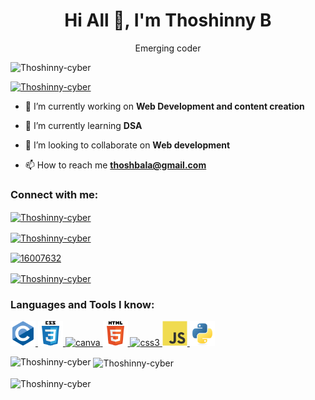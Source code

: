 <h1 align="center">Hi All 👋, I'm Thoshinny B</h1>
<p align="center">Emerging coder</p>

<p align="left"> <img src="https://komarev.com/ghpvc/?username=Thoshinny-cyber&label=Profile%20views&color=0e75b6&style=flat" alt="Thoshinny-cyber" /> </p>

<p align="left"> <p align="left"> <a href="https://github.com/ryo-ma/github-profile-trophy"><img src="https://github-profile-trophy.vercel.app/?username=Thoshinny-cyber" alt="Thoshinny-cyber" /></a> </p>
</a> </p>

<!--<p align="left"> <a href="https://twitter.com/Thoshinny-cyberS" target="blank"><img src="https://img.shields.io/twitter/follow/Thoshinny-cyberS?logo=twitter&style=for-the-badge" alt="Thoshinny-cyberS" /></a> </p>-->

- 🔭 I’m currently working on **Web Development and content creation**

- 🌱 I’m currently learning **DSA**

- 👯 I’m looking to collaborate on **Web development**

- 📫 How to reach me **thoshbala@gmail.com**



<h3 align="left">Connect with me:</h3>
<p align="left">
<a href="https://twitter.com/thoshinny" target="blank"><img align="center" src="https://raw.githubusercontent.com/rahuldkjain/github-profile-readme-generator/master/src/images/icons/Social/twitter.svg" alt="Thoshinny-cyber" height="30" width="40" /></a>
  
<a href="https://www.linkedin.com/in/thoshinny-b-6a278b1ab/" target="blank"><img align="center" src="https://raw.githubusercontent.com/rahuldkjain/github-profile-readme-generator/master/src/images/icons/Social/linked-in-alt.svg" alt="Thoshinny-cyber" height="30" width="40" /></a>
  
<a href="https://stackoverflow.com/users/16461094/thoshinny-b" target="blank"><img align="center" src="https://raw.githubusercontent.com/rahuldkjain/github-profile-readme-generator/master/src/images/icons/Social/stack-overflow.svg" alt="16007632" height="30" width="40" /></a>
  
<a href="https://www.hackerrank.com/Thoshinny" target="blank"><img align="center" src="https://raw.githubusercontent.com/rahuldkjain/github-profile-readme-generator/master/src/images/icons/Social/hackerrank.svg" alt="Thoshinny-cyber" height="30" width="40" /></a>
</p>

<h3 align="left">Languages and Tools I know:</h3>
<p align="left"> <a href="https://www.cprogramming.com/" target="_blank"> <img src="https://raw.githubusercontent.com/devicons/devicon/master/icons/c/c-original.svg" alt="c" width="40" height="40"/> </a> 
  <a href="https://www.w3schools.com/css/" target="_blank"> <img src="https://raw.githubusercontent.com/devicons/devicon/master/icons/css3/css3-original-wordmark.svg" alt="css3" width="40" height="40"/> </a> 
 <a href="https://www.canva.com/" target="_blank"> <img src="https://www.vhv.rs/dpng/d/209-2091166_graphic-design-software-canva-icon-hd-png-download.png" alt="canva" width="40" height="40"/> </a> 
  <a href="https://www.w3.org/html/" target="_blank"> <img src="https://raw.githubusercontent.com/devicons/devicon/master/icons/html5/html5-original-wordmark.svg" alt="html5" width="40" height="40"/> </a> 
  <a href="https://www.w3schools.com/css/" target="_blank"> <img src="https://trufflesuite.com/assets/logo.png" alt="css3" width="40" height="40"/> </a> 
  <!-- <a href="https://www.java.com" target="_blank"> <img src="https://raw.githubusercontent.com/devicons/devicon/master/icons/java/java-original.svg" alt="java" width="40" height="40"/> </a> <a href="https://developer.mozilla.org/en-US/docs/Web/JavaScript" target="_blank"> <img src="https://raw.githubusercontent.com/devicons/devicon/master/icons/javascript/javascript-original.svg" alt="javascript" width="40" height="40"/> </a> <a href="https://materializecss.com/" target="_blank"> <img src="https://raw.githubusercontent.com/prplx/svg-logos/5585531d45d294869c4eaab4d7cf2e9c167710a9/svg/materialize.svg" alt="materialize" width="40" height="40"/> </a> -->
  <a href="https://developer.mozilla.org/en-US/docs/Web/JavaScript" target="_blank"> <img src="https://raw.githubusercontent.com/devicons/devicon/master/icons/javascript/javascript-original.svg" alt="javascript" width="40" height="40"/> </a>
  <a href="https://www.python.org" target="_blank"> <img src="https://raw.githubusercontent.com/devicons/devicon/master/icons/python/python-original.svg" alt="python" width="40" height="40"/> </a> <!--<a href="https://reactjs.org/" target="_blank"> <img src="https://raw.githubusercontent.com/devicons/devicon/master/icons/react/react-original-wordmark.svg" alt="react" width="40" height="40"/> </a> <a href="https://sass-lang.com" target="_blank"> <img src="https://raw.githubusercontent.com/devicons/devicon/master/icons/sass/sass-original.svg" alt="sass" width="40" height="40"/> </a> --></p>

<p><img align="left" src="https://github-readme-stats.vercel.app/api/top-langs?username=Thoshinny-cyber&show_icons=true&theme=dark&title_color=fffafa&text_color=ffffff&locale=en&layout=compact" alt="Thoshinny-cyber" /></p>

<p>&nbsp;<img align="center" src="https://github-readme-stats.vercel.app/api?username=Thoshinny-cyber&show_icons=true&theme=dark&text_color=ffffff&locale=en" alt="Thoshinny-cyber" /></p>

<p><img align="center" src="https://github-readme-streak-stats.herokuapp.com/?user=Thoshinny-cyber&theme=dark" alt="Thoshinny-cyber" /></p>
